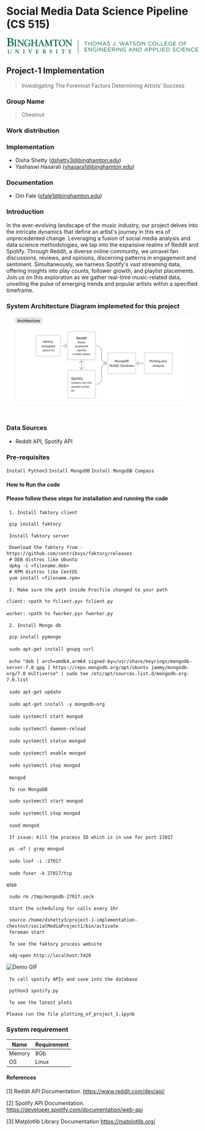 # Social Media Data Science Pipeline (CS 515)

![bu](./bulogo.png)

## Project-1 Implementation
> Investigating The Foremost Factors Determining Artists’ Success

### Group Name
> Chestnut

### Work distribution
### Implementation
- Disha Shetty (dshetty3@binghamton.edu)
- Yashaswi Hasarali (yhasara1@binghamton.edu)
### Documentation
- Om Fale (ofale1@binghamton.edu)


### Introduction

In the ever-evolving landscape of the music industry, our project delves into the intricate dynamics that define an artist's journey in this era of unprecedented change. Leveraging a fusion of social media analysis and data science methodologies, we tap into the expansive realms of Reddit and Spotify. Through Reddit, a diverse online community, we unravel fan discussions, reviews, and opinions, discerning patterns in engagement and sentiment. Simultaneously, we harness Spotify's vast streaming data, offering insights into play counts, follower growth, and playlist placements. Join us on this exploration as we gather real-time music-related data, unveiling the pulse of emerging trends and popular artists within a specified timeframe.

### System Architecture Diagram implemeted for this project

![bu](./ArchitectureDiagram.png)

### Data Sources
- Reddit API, Spotify API

### Pre-requisites

<code>Install Python3</code>
<code>Install MongoDB</code>
<code>Install MongoDB Compass</code>

#### How to Run the code

<h4> Please follow these steps for installation and running the code </h4>


<code> 1. Install faktory client</code>

     pip install faktory

<code> Install faktory server </code>
    
     Download the faktory from - https://github.com/contribsys/faktory/releases
     # DEB distros like Ubuntu
     dpkg -i <filename.deb>
     # RPM distros like CentOS
     yum install <filename.rpm>


<code> 2. Make sure the path inside Procfile changed to your path </code>

    client: <path to fclient.py> fclient.py
    
    worker: <path to fworker.py> fworker.py


<code> 2. Install Mongo db </code>

     pip install pymongo

     sudo apt-get install gnupg curl
     
     echo "deb [ arch=amd64,arm64 signed-by=/usr/share/keyrings/mongodb-server-7.0.gpg ] https://repo.mongodb.org/apt/ubuntu jammy/mongodb-org/7.0 multiverse" | sudo tee /etc/apt/sources.list.d/mongodb-org-7.0.list

     sudo apt-get update

     sudo apt-get install -y mongodb-org

     sudo systemctl start mongod

     sudo systemctl daemon-reload

     sudo systemctl status mongod

     sudo systemctl enable mongod

     sudo systemctl stop mongod

     mongod

<code> To run MongoDB </code>     

     sudo systemctl start mongod

     sudo systemctl stop mongod

     suod mongod
     
<code> If issue: Kill the process ID which is in use for port 27017 </code> 

     ps -ef | grep mongod

     sudo lsof -i :27017

     sudo fuser -k 27017/tcp

else

     sudo rm /tmp/mongodb-27017.sock
    
<code> Start the scheduling for calls every 1hr </code>

     source /home/dshetty3/project-1-implementation-chestnut/socialMediaProject1/bin/activate
     foreman start

<code> To see the faktory process website </code>

     xdg-open http://localhost:7420

<img src="/Faktory.gif" alt="Demo GIF" width="900"/>
     

<code> To call spotify APIs and save into the database </code>

     python3 spotify.py

<code> To see the latest plots </code>

    Please run the file plotting_of_project_1.ipynb


### System requirement

| Name | Requirement |
| ------ | ------ |
| Memory | 8Gb |
| OS | Linux |

#### References 

[1] Reddit API Documentation. https://www.reddit.com/dev/api/

[2] Spotify API Documentation. https://developer.spotify.com/documentation/web-api

[3] Matplotlib Library Documentation https://matplotlib.org/













